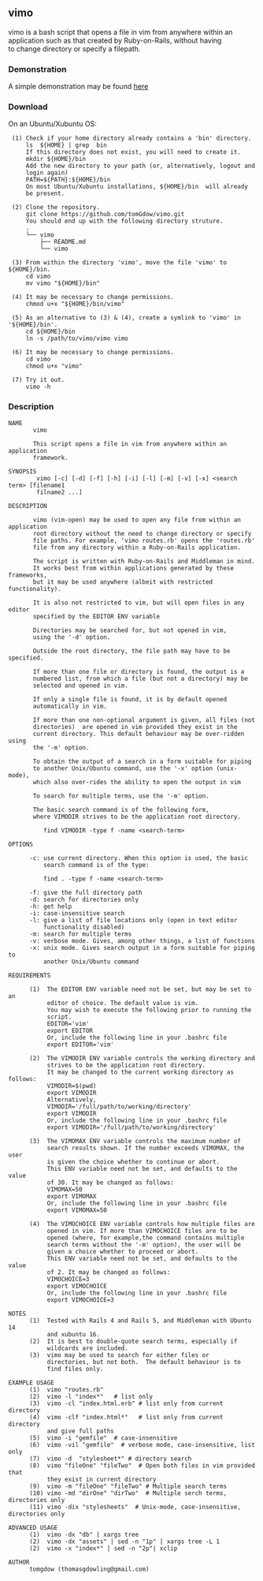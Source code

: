 ## vimo

vimo is a bash script that opens a file in vim from anywhere within an   
application such as that created by Ruby-on-Rails, without having   
to change directory or specify a filepath.

### Demonstration
  
A simple demonstration may be found [here](https://asciinema.org/a/as606114p3ph827jeoue7h432)

### Download 
On an Ubuntu/Xubuntu OS:


     (1) Check if your home directory already contains a 'bin' directory. 
         ls  ${HOME} | grep  bin 
         If this directory does not exist, you will need to create it.
         mkdir ${HOME}/bin
         Add the new directory to your path (or, alternatively, logout and 
         login again)
         PATH=${PATH}:${HOME}/bin
         On most Ubuntu/Xubuntu installations, ${HOME}/bin  will already
         be present.

     (2) Clone the repository.
         git clone https://github.com/tomGdow/vimo.git
         You should end up with the following directory struture.
         .
         └── vimo
             ├── README.md
             └── vimo

     (3) From within the directory 'vimo', move the file 'vimo' to ${HOME}/bin. 
         cd vimo
         mv vimo "${HOME}/bin"

     (4) It may be necessary to change permissions.
         chmod u+x "${HOME}/bin/vimo"

     (5) As an alternative to (3) & (4), create a symlink to 'vimo' in '${HOME}/bin'.
         cd ${HOME}/bin
         ln -s /path/to/vimo/vimo vimo

     (6) It may be necessary to change permissions.
         cd vimo
         chmod u+x "vimo"

     (7) Try it out.
         vimo -h

### Description    

    NAME
           vimo
    
           This script opens a file in vim from anywhere within an application
           framework.  
    
    SYNOPSIS
            vimo [-c] [-d] [-f] [-h] [-i] [-l] [-m] [-v] [-x] <search term> [filename1 
            filname2 ...]
    
    DESCRIPTION
    
           vimo (vim-open) may be used to open any file from within an application 
           root directory without the need to change directory or specify 
           file paths. For example, 'vimo routes.rb' opens the 'routes.rb' 
           file from any directory within a Ruby-on-Rails application.  
    
           The script is written with Ruby-on-Rails and Middleman in mind. 
           It works best from within applications generated by these frameworks,
           but it may be used anywhere (albeit with restricted functionality).
    
           It is also not restricted to vim, but will open files in any editor
           specified by the EDITOR ENV variable
    
           Directories may be searched for, but not opened in vim, 
           using the '-d' option.
    
           Outside the root directory, the file path may have to be specified.
    
           If more than one file or directory is found, the output is a 
           numbered list, from which a file (but not a directory) may be 
           selected and opened in vim. 
    
           If only a single file is found, it is by default opened 
           automatically in vim.
    
           If more than one non-optional argument is given, all files (not
           directories)  are opened in vim provided they exist in the
           current directory. This default behaviour may be over-ridden using
           the '-m' option. 
           
           To obtain the output of a search in a form suitable for piping
           to another Unix/Ubuntu command, use the '-x' option (unix-mode),
           which also over-rides the ability to open the output in vim
           
           To search for multiple terms, use the '-m' option. 
    
           The basic search command is of the following form, 
           where VIMODIR strives to be the application root directory.
    
              find VIMODIR -type f -name <search-term> 
    
    OPTIONS 
    
          -c: use current directory. When this option is used, the basic 
              search command is of the type:
             
              find . -type f -name <search-term>
           
          -f: give the full directory path
          -d: search for directories only
          -h: get help
          -i: case-insensitive search
          -l: give a list of file locations only (open in text editor 
              functionality disabled) 
          -m: search for multiple terms 
          -v: verbose mode. Gives, among other things, a list of functions
          -x: unix mode. Gives search output in a form suitable for piping to
              another Unix/Ubuntu command 
    
    REQUIREMENTS
          
          (1)  The EDITOR ENV variable need not be set, but may be set to an
               editor of choice. The default value is vim.
               You may wish to execute the following prior to running the
               script. 
               EDITOR='vim'
               export EDITOR
               Or, include the following line in your .bashrc file
               export EDITOR='vim'
    
          (2)  The VIMODIR ENV variable controls the working directory and
               strives to be the application root directory.
               It may be changed to the current working directory as follows:
               VIMODIR=$(pwd) 
               export VIMODIR
               Alternatively,
               VIMODIR='/full/path/to/working/directory' 
               export VIMODIR
               Or, include the following line in your .bashrc file
               export VIMODIR='/full/path/to/working/directory'
         
          (3)  The VIMOMAX ENV variable controls the maximum number of 
               search results shown. If the number exceeds VIMOMAX, the user
               is given the choice whether to continue or abort.
               This ENV variable need not be set, and defaults to the value
               of 30. It may be changed as follows:
               VIMOMAX=50
               export VIMOMAX
               Or, include the following line in your .bashrc file
               export VIMOMAX=50
    
          (4)  The VIMOCHOICE ENV variable controls how multiple files are 
               opened in vim. If more than VIMOCHOICE files are to be 
               opened (where, for example,the command contains multiple 
               search terms without the '-m' option), the user will be 
               given a choice whether to proceed or abort.
               This ENV variable need not be set, and defaults to the value
               of 2. It may be changed as follows:
               VIMOCHOICE=3
               export VIMOCHOICE
               Or, include the following line in your .bashrc file
               export VIMOCHOICE=3
    
    NOTES
          (1)  Tested with Rails 4 and Rails 5, and Middleman with Ubuntu 14
               and xubuntu 16.  
          (2)  It is best to double-quote search terms, especially if 
               wildcards are included. 
          (3)  vimo may be used to search for either files or 
               directories, but not both.  The default behaviour is to 
               find files only.
    
    EXAMPLE USAGE
          (1)  vimo "routes.rb"  
          (2)  vimo -l "index*"   # list only 
          (3)  vimo -cl "index.html.erb" # list only from current directory
          (4)  vimo -clf "index.html*"   # list only from current directory
               and give full paths
          (5)  vimo -i "gemfile"  # case-insensitive
          (6)  vimo -vil "gemfile"  # verbose mode, case-insensitive, list only
          (7)  vimo -d  "stylesheet*" # directory search
          (8)  vimo "fileOne" "fileTwo"  # Open both files in vim provided that
               they exist in current directory
          (9)  vimo -m "fileOne" "fileTwo" # Multiple search terms
          (10) vimo -md "dirOne" "dirTwo"  # Multiple serch terms, directories only
          (11) vimo -dix "stylesheets"  # Unix-mode, case-insensitive, directories only
    
    ADVANCED USAGE
          (1)  vimo -dx "db" | xargs tree
          (2)  vimo -dx "assets" | sed -n "1p" | xargs tree -L 1
          (2)  vimo -x "index*" | sed -n "2p"| xclip
    
    AUTHOR
          tomgdow (thomasgdowling@gmail.com)
          
